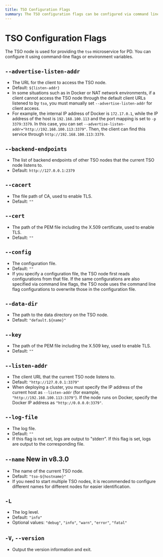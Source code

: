 ```yaml
---
title: TSO Configuration Flags
summary: The TSO configuration flags can be configured via command line flags or environment variables.
---
```


# TSO Configuration Flags

The TSO node is used for providing the `tso` microservice for PD. You can configure it using command-line flags or environment variables.

## `--advertise-listen-addr`

- The URL for the client to access the TSO node.
- Default: `${listen-addr}`
- In some situations such as in Docker or NAT network environments, if a client cannot access the TSO node through the default client URLs listened to by `tso`, you must manually set `--advertise-listen-addr` for client access.
- For example, the internal IP address of Docker is `172.17.0.1`, while the IP address of the host is `192.168.100.113` and the port mapping is set to `-p 3379:3379`. In this case, you can set `--advertise-listen-addr="http://192.168.100.113:3379"`. Then, the client can find this service through `http://192.168.100.113:3379`.

## `--backend-endpoints`

- The list of backend endpoints of other TSO nodes that the current TSO node listens to.
- Default: `http://127.0.0.1:2379`

## `--cacert`

- The file path of CA, used to enable TLS.
- Default: `""`

## `--cert`

- The path of the PEM file including the X.509 certificate, used to enable TLS.
- Default: `""`

## `--config`

- The configuration file.
- Default: `""`
- If you specify a configuration file, the TSO node first reads configurations from that file. If the same configurations are also specified via command line flags, the TSO node uses the command line flag configurations to overwrite those in the configuration file.

## `--data-dir`

- The path to the data directory on the TSO node.
- Default: `"default.${name}"`

## `--key`

- The path of the PEM file including the X.509 key, used to enable TLS.
- Default: `""`

## `--listen-addr`

- The client URL that the current TSO node listens to.
- Default: `"http://127.0.0.1:3379"`
- When deploying a cluster, you must specify the IP address of the current host as `--listen-addr` (for example, `"http://192.168.100.113:3379"`). If the node runs on Docker, specify the Docker IP address as `"http://0.0.0.0:3379"`.

## `--log-file`

- The log file.
- Default: `""`
- If this flag is not set, logs are output to "stderr". If this flag is set, logs are output to the corresponding file.

## `--name` <span class="version-mark">New in v8.3.0</span>

+ The name of the current TSO node.
+ Default: `"tso-${hostname}"`
+ If you need to start multiple TSO nodes, it is recommended to configure different names for different nodes for easier identification.

## `-L`

- The log level.
- Default: `"info"`
- Optional values: `"debug"`, `"info"`, `"warn"`, `"error"`, `"fatal"`

## `-V`, `--version`

- Output the version information and exit.